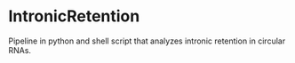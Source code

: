 # IntronicRetention
Pipeline in python and shell script that analyzes intronic retention in circular RNAs.
